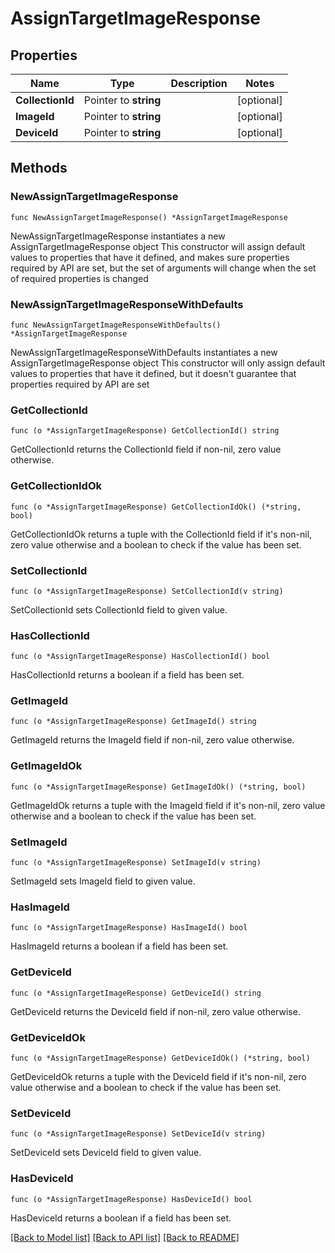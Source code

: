# AssignTargetImageResponse

## Properties

Name | Type | Description | Notes
------------ | ------------- | ------------- | -------------
**CollectionId** | Pointer to **string** |  | [optional] 
**ImageId** | Pointer to **string** |  | [optional] 
**DeviceId** | Pointer to **string** |  | [optional] 

## Methods

### NewAssignTargetImageResponse

`func NewAssignTargetImageResponse() *AssignTargetImageResponse`

NewAssignTargetImageResponse instantiates a new AssignTargetImageResponse object
This constructor will assign default values to properties that have it defined,
and makes sure properties required by API are set, but the set of arguments
will change when the set of required properties is changed

### NewAssignTargetImageResponseWithDefaults

`func NewAssignTargetImageResponseWithDefaults() *AssignTargetImageResponse`

NewAssignTargetImageResponseWithDefaults instantiates a new AssignTargetImageResponse object
This constructor will only assign default values to properties that have it defined,
but it doesn't guarantee that properties required by API are set

### GetCollectionId

`func (o *AssignTargetImageResponse) GetCollectionId() string`

GetCollectionId returns the CollectionId field if non-nil, zero value otherwise.

### GetCollectionIdOk

`func (o *AssignTargetImageResponse) GetCollectionIdOk() (*string, bool)`

GetCollectionIdOk returns a tuple with the CollectionId field if it's non-nil, zero value otherwise
and a boolean to check if the value has been set.

### SetCollectionId

`func (o *AssignTargetImageResponse) SetCollectionId(v string)`

SetCollectionId sets CollectionId field to given value.

### HasCollectionId

`func (o *AssignTargetImageResponse) HasCollectionId() bool`

HasCollectionId returns a boolean if a field has been set.

### GetImageId

`func (o *AssignTargetImageResponse) GetImageId() string`

GetImageId returns the ImageId field if non-nil, zero value otherwise.

### GetImageIdOk

`func (o *AssignTargetImageResponse) GetImageIdOk() (*string, bool)`

GetImageIdOk returns a tuple with the ImageId field if it's non-nil, zero value otherwise
and a boolean to check if the value has been set.

### SetImageId

`func (o *AssignTargetImageResponse) SetImageId(v string)`

SetImageId sets ImageId field to given value.

### HasImageId

`func (o *AssignTargetImageResponse) HasImageId() bool`

HasImageId returns a boolean if a field has been set.

### GetDeviceId

`func (o *AssignTargetImageResponse) GetDeviceId() string`

GetDeviceId returns the DeviceId field if non-nil, zero value otherwise.

### GetDeviceIdOk

`func (o *AssignTargetImageResponse) GetDeviceIdOk() (*string, bool)`

GetDeviceIdOk returns a tuple with the DeviceId field if it's non-nil, zero value otherwise
and a boolean to check if the value has been set.

### SetDeviceId

`func (o *AssignTargetImageResponse) SetDeviceId(v string)`

SetDeviceId sets DeviceId field to given value.

### HasDeviceId

`func (o *AssignTargetImageResponse) HasDeviceId() bool`

HasDeviceId returns a boolean if a field has been set.


[[Back to Model list]](../README.md#documentation-for-models) [[Back to API list]](../README.md#documentation-for-api-endpoints) [[Back to README]](../README.md)


